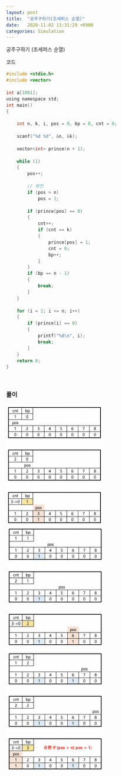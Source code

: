 ```yaml
---
layout: post
title:  "공주구하기(조세퍼스 순열)"
date:   2020-11-02 13:31:29 +0900
categories: Simulation
---
```

공주구하기 (조세퍼스 순열)

코드

```c
#include <stdio.h>
#include <vector>

int a[1001];
using namespace std;
int main()
{

    int n, k, i, pos = 0, bp = 0, cnt = 0;

    scanf("%d %d", &n, &k);

    vector<int> prince(n + 1);

    while (1)
    {
        pos++;

        // 회전
        if (pos > n)
            pos = 1;

        if (prince[pos] == 0)
        {
            cnt++;
            if (cnt == k)
            {
                prince[pos] = 1;
                cnt = 0;
                bp++;
            }
        }
        if (bp == n - 1)
        {
            break;
        }
    }

    for (i = 1; i <= n; i++)
    {
        if (prince[i] == 0)
        {
            printf("%d\n", i);
            break;
        }
    }
    return 0;
}
```

<br/> 

### 풀이

<img src="/public/img/45-1.png" style="zoom:45%;"  />
<br/>
<img src="/public/img/45-2.png" style="zoom:45%;"  />
<br/>
<img src="/public/img/45-3.png" style="zoom:45%;"  />